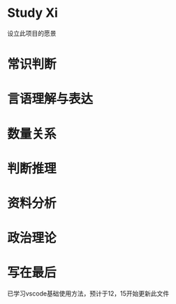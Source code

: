 # Study Xi
设立此项目的愿景
# 常识判断

# 言语理解与表达

# 数量关系

# 判断推理

# 资料分析

# 政治理论

# 写在最后
 已学习vscode基础使用方法，预计于12，15开始更新此文件